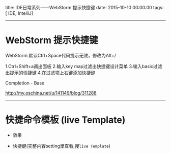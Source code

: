 title: IDE日常系列——WebStorm 提示快捷键
date: 2015-10-10 00:00:00
tags:  [ IDE, IntelliJ]
 
---


# WebStorm 提示快捷键
WebStorm 默认Ctrl+Space代码提示无效，修改为Alt+/
 
1.Ctrl+Shift+a调出面板
2.输入key map过滤出快捷键设计菜单
3.输入basic过滤出提示的快捷键
4.在过滤项上右键添加快捷键


Completion - Base


http://my.oschina.net/u/141149/blog/311288



---

# 快捷命令模板 (live Template)
- 效果

- 快捷键(完整内容setting里查看,搜`live Template`)
 
 




<!-- more -->

